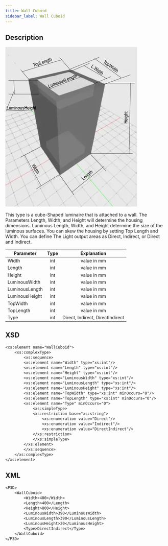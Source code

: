 ```yaml
---
title: Wall Cuboid
sidebar_label: Wall Cuboid
---
```


## Description

![Wall Cuboid](/img/docs/geometry/parametric/wall-cuboid.webp)

This type is a cube-Shaped luminaire that is attached to a wall. The Parameters Length, Width, and Height will determine the housing dimensions. Luminous Length, Width, and Height determine the size of the luminous surfaces. You can skew the housing by setting Top Length and Width.
You can define The Light output areas as Direct, Indirect, or Direct and Indirect.

| Parameter      | Type |           Explanation            |
| -------------- | :--: | :------------------------------: |
| Width          | int  |           value in mm            |
| Length         | int  |           value in mm            |
| Height         | int  |           value in mm            |
| LuminousWidth  | int  |           value in mm            |
| LuminousLength | int  |           value in mm            |
| LuminousHeight | int  |           value in mm            |
| TopWidth       | int  |           value in mm            |
| TopLength      | int  |           value in mm            |
| Type           | int  | Direct, Indirect, DirectIndirect |

## XSD

    <xs:element name="WallCuboid">
    	<xs:complexType>
    		<xs:sequence>
    		<xs:element name="Width" type="xs:int"/>
    		<xs:element name="Length" type="xs:int"/>
    		<xs:element name="Height" type="xs:int"/>
    		<xs:element name="LuminousWidth" type="xs:int"/>
    		<xs:element name="LuminousLength" type="xs:int"/>
    		<xs:element name="LuminousHeight" type="xs:int"/>
    		<xs:element name="TopWidth" type="xs:int" minOccurs="0"/>
    		<xs:element name="TopLength" type="xs:int" minOccurs="0"/>
    		<xs:element name="Type" minOccurs="0">
    			<xs:simpleType>
    			<xs:restriction base="xs:string">
    				<xs:enumeration value="Direct"/>
    				<xs:enumeration value="Indirect"/>
    				<xs:enumeration value="DirectIndirect"/>
    			</xs:restriction>
    			</xs:simpleType>
    		</xs:element>
    		</xs:sequence>
    	</xs:complexType>
    </xs:element>

## XML

    <P3D>
    	<WallCuboid>
    		<Width>400</Width>
    		<Length>400</Length>
    		<Height>800</Height>
    		<LuminousWidth>390</LuminousWidth>
    		<LuminousLength>390</LuminousLength>
    		<LuminousHeight>20</LuminousHeight>
    		<Type>DirectIndirect</Type>
    	</WallCuboid>
    </P3D>
